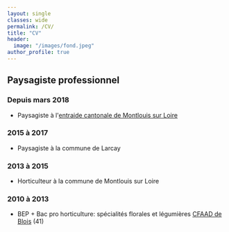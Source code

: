 ```yaml
---
layout: single
classes: wide
permalink: /CV/
title: "CV"
header:
  image: "/images/fond.jpeg"
author_profile: true
---
```





## Paysagiste professionnel

### Depuis mars 2018

* Paysagiste à l'[entraide cantonale de Montlouis sur Loire](http://ecmmontlouis.fr/)


### 2015 à 2017

* Paysagiste à la commune de Larcay


### 2013 à 2015

* Horticulteur à la commune de Montlouis sur Loire


### 2010 à 2013

* BEP + Bac pro horticulture: spécialités florales et légumières
[CFAAD de Blois](http://www.cfaad41.com/formation-enseignement-agricole/formation-agricole-enseignement-loir-et-cher.php) (41)

